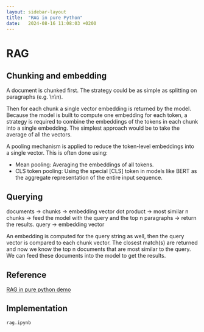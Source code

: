 ```yaml
---
layout: sidebar-layout
title:  "RAG in pure Python"
date:   2024-08-16 11:08:03 +0200
---
```

# RAG

## Chunking and embedding

A document is chunked first. The strategy could be as simple as splitting on paragraphs (e.g. \n\n).

Then for each chunk a single vector embedding is returned by the model. Because the model is built to compute one embedding for each token, a strategy is required to combine the embeddings of the tokens in each chunk into a single embedding. The simplest approach would be to take the average of all the vectors.

A pooling mechanism is applied to reduce the token-level embeddings into a single vector. This is often done using:
 - Mean pooling: Averaging the embeddings of all tokens.
 - CLS token pooling: Using the special [CLS] token in models like BERT as the aggregate representation of the entire input sequence.

## Querying

 documents -> chunks -> embedding vector
                                              dot product -> most similar n chunks -> feed the model with the query and the top n paragraphs -> return the results.
 query               -> embedding vector

 An embedding is computed for the query string as well, then the query vector is compared to each chunk vector. The closest match(s) are returned and now we know the top n documents that are most similar to the query. We can feed these documents into the model to get the results.

## Reference

 [RAG in pure python demo](https://www.youtube.com/watch?v=bmduzd1oY7U&ab_channel=PromptEngineering)

## Implementation

`rag.ipynb`